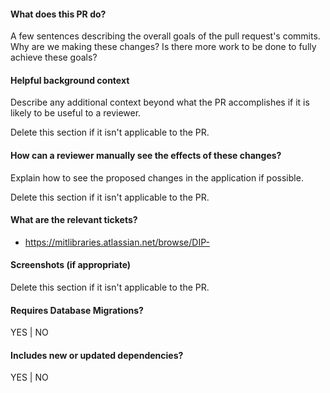 #### What does this PR do?
A few sentences describing the overall goals of the pull request's commits.
Why are we making these changes? Is there more work to be done to fully
achieve these goals? 

#### Helpful background context

Describe any additional context beyond what the PR accomplishes if it is likely
to be useful to a reviewer.

Delete this section if it isn't applicable to the PR.

#### How can a reviewer manually see the effects of these changes?

Explain how to see the proposed changes in the application if possible.

Delete this section if it isn't applicable to the PR.

#### What are the relevant tickets?

- https://mitlibraries.atlassian.net/browse/DIP-

#### Screenshots (if appropriate)

Delete this section if it isn't applicable to the PR.

#### Requires Database Migrations?
YES | NO

#### Includes new or updated dependencies?
YES | NO
